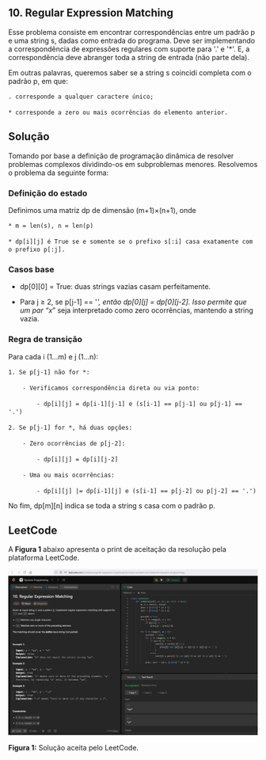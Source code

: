 ## 10. Regular Expression Matching

Esse problema consiste em encontrar correspondências entre um padrão p e uma string s, dadas como entrada do programa. Deve ser implementando a correspondência de expressões regulares com suporte para '.' e '*'. E, a correspondência deve abranger toda a string de entrada (não parte dela).

Em outras palavras, queremos saber se a string s coincidi completa com o padrão p, em que:

    . corresponde a qualquer caractere único;

    * corresponde a zero ou mais ocorrências do elemento anterior.

## Solução

Tomando por base a definição de programação dinâmica de resolver problemas complexos dividindo-os em subproblemas menores. Resolvemos o problema da seguinte forma:

### Definição do estado

Definimos uma matriz dp de dimensão (m+1)×(n+1), onde

    * m = len(s), n = len(p)

    * dp[i][j] é True se e somente se o prefixo s[:i] casa exatamente com o prefixo p[:j].

### Casos base

* dp[0][0] = True: duas strings vazias casam perfeitamente.

* Para j ≥ 2, se p[j-1] == '*', então dp[0][j] = dp[0][j-2]. Isso permite que um par “x*” seja interpretado como zero ocorrências, mantendo a string vazia.

### Regra de transição

Para cada i (1…m) e j (1…n):

    1. Se p[j-1] não for *:

        - Verificamos correspondência direta ou via ponto:

            - dp[i][j] = dp[i-1][j-1] e (s[i-1] == p[j-1] ou p[j-1] == '.')

    2. Se p[j-1] for *, há duas opções:

        - Zero ocorrências de p[j-2]:

            - dp[i][j] = dp[i][j-2]

        - Uma ou mais ocorrências:

            - dp[i][j] |= dp[i-1][j] e (s[i-1] == p[j-2] ou p[j-2] == '.')

No fim, dp[m][n] indica se toda a string s casa com o padrão p.


## LeetCode

A **Figura 1** abaixo apresenta o print de aceitação da resolução pela plataforma LeetCode.

![Figura 1: Aceitação da solução proposta pelo LeetCode](../assets/LC10.png)

**Figura 1:** Solução aceita pelo LeetCode.
